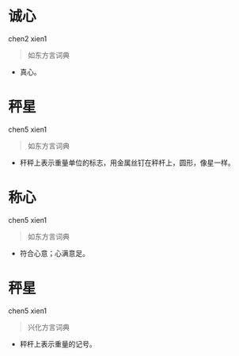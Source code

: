 # 诚心
chen2 xien1
> 如东方言词典
- 真心。

# 秤星
chen5 xien1
> 如东方言词典
- 秆秤上表示重量单位的标志，用金属丝钉在秤杆上，圆形，像星一样。

# 称心
chen5 xien1
> 如东方言词典
- 符合心意；心满意足。

# 秤星
chen5 xien1
> 兴化方言词典
- 秤杆上表示重量的记号。
